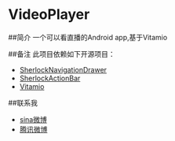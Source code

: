 VideoPlayer
===========


##简介
一个可以看直播的Android app,基于Vitamio

##备注
此项目依赖如下开源项目：
* [SherlockNavigationDrawer](https://github.com/nicolasjafelle/SherlockNavigationDrawer)
* [SherlockActionBar](https://github.com/JakeWharton/ActionBarSherlock)
* [Vitamio](https://github.com/yixia/VitamioBundle)


##联系我
* [sina微博](http://weibo.com/1769390951/profile?rightmod=1&wvr=5&mod=personinfo) 
* [腾讯微博](http://t.qq.com/wl386123298)
